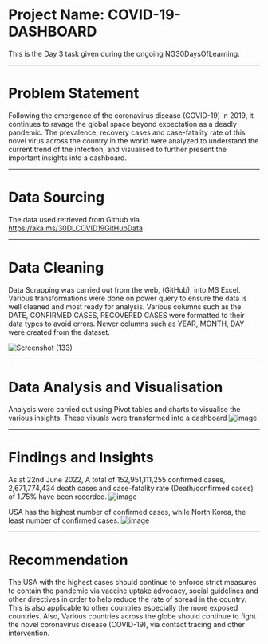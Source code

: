 # Project Name: COVID-19-DASHBOARD
 This is the Day 3 task given during the ongoing NG30DaysOfLearning.
 
---------------------------
#  Problem Statement
Following the emergence of the coronavirus disease (COVID-19) in 2019, it continues to ravage the global space beyond expectation as a deadly pandemic. The prevalence, recovery cases and case-fatality rate of this novel virus across the country in the world were analyzed to understand the current trend of the infection, and visualised to further present the important insights into a dashboard.


---------------------------
#  Data Sourcing
The data used retrieved from Github via https://aka.ms/30DLCOVID19GitHubData

-----------------------------
#  Data Cleaning
Data Scrapping was carried out from the web, (GitHub), into MS Excel. Various transformations were done on power query to ensure the data is well cleaned and most ready for analysis. Various columns such as the DATE, CONFIRMED CASES, RECOVERED CASES were formatted to their data types to avoid errors. Newer columns such as YEAR, MONTH, DAY were created from the dataset.

![Screenshot (133)](https://user-images.githubusercontent.com/107158287/175084837-d958e78a-8165-4eaa-b72e-2df12212f4a8.png)

---------------------------------------------
#  Data Analysis and Visualisation

Analysis were carried out using Pivot tables and charts to visualise the various insights. These visuals were transformed into a dashboard
![image](https://user-images.githubusercontent.com/107158287/175088672-9637d726-bcdf-40b5-a4a7-c41a6001dd47.png)

------------------------------------------
# Findings and Insights

As at 22nd June 2022, A total of 152,951,111,255 confirmed cases, 2,671,774,434 death cases and case-fatality rate (Death/confirmed cases) of 1.75% have been recorded.
![image](https://user-images.githubusercontent.com/107158287/175090338-4619a73d-d550-495b-8e9a-7460e7a4ddb4.png)

USA has the highest number of confirmed cases, while North Korea, the least number of confirmed cases.
![image](https://user-images.githubusercontent.com/107158287/175092058-3435b98d-f312-4ac4-a990-d927f29e221c.png)

--------------------------------------------
#  Recommendation

The USA with the highest cases should continue to enforce strict measures to contain the pandemic via vaccine uptake advocacy, social guidelines and other directives in order to help reduce the rate of spread in the country. This is also applicable to other countries especially the more exposed countries. Also, Various countries across the globe should continue to fight the novel coronavirus disease (COVID-19), via contact tracing and other intervention. 
